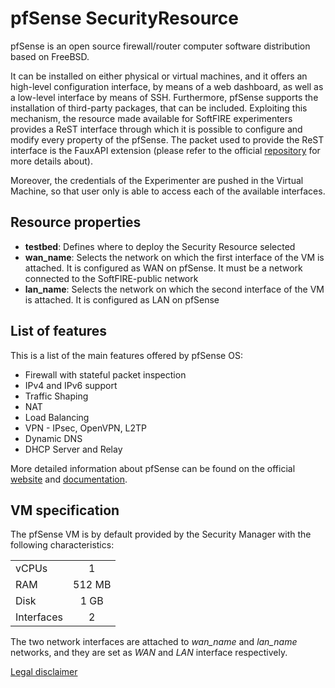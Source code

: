 # pfSense SecurityResource

pfSense is an open source firewall/router computer software distribution based on FreeBSD.

It can be installed on either physical or virtual machines, and it offers an high-level configuration interface, 
by means of a web dashboard, as well as a low-level interface by means of SSH.
Furthermore, pfSense supports the installation of third-party packages, that can be included. Exploiting this mechanism, the resource made 
available for SoftFIRE experimenters provides a ReST interface through which it is possible to configure and modify every property of the pfSense. 
The packet used to provide the ReST interface is the FauxAPI extension (please refer to the official [repository](https://github.com/ndejong/pfsense_fauxapi/) 
for more details about). 

Moreover, the credentials of the Experimenter are pushed in the Virtual Machine, so that user only is able to access each of the available
interfaces. 

## Resource properties
* **testbed**: Defines where to deploy the Security Resource selected
* **wan_name**: Selects the network on which the first interface of the VM is attached. It is configured as WAN on pfSense. It must be a network connected to the SoftFIRE-public network 
* **lan_name**: Selects the network on which the second interface of the VM is attached. It is configured as LAN on pfSense

## List of features
This is a list of the main features offered by pfSense OS: 

* Firewall with stateful packet inspection
* IPv4 and IPv6 support
* Traffic Shaping
* NAT
* Load Balancing
* VPN - IPsec, OpenVPN, L2TP
* Dynamic DNS
* DHCP Server and Relay 

More detailed information about pfSense can be found on the official [website](https://www.pfsense.org/) 
and [documentation](https://doc.pfsense.org).

## VM specification

The pfSense VM is by default provided by the Security Manager with the following characteristics:

| | |
|:-----------|:-------:|
| vCPUs       | 1       |
| RAM         | 512 MB  |
| Disk        | 1 GB    |
| Interfaces  | 2       |

The two network interfaces are attached to *wan_name* and *lan_name* networks, and they are set as *WAN* and *LAN* interface respectively. 

[Legal disclaimer](https://www.pfsense.org/about-pfsense/)
